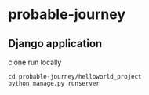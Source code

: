 # probable-journey
## Django application

clone
run locally
```
cd probable-journey/helloworld_project
python manage.py runserver
```
